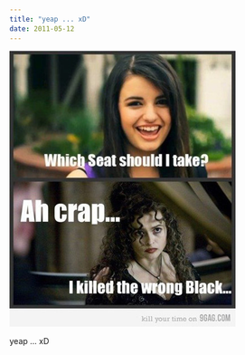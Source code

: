 ```yaml
---
title: "yeap ... xD"
date: 2011-05-12
---
```


![2011-05-12-18mwpwgz.jpeg](/images/2011-05-12-18mwpwgz.jpeg)

yeap ... xD